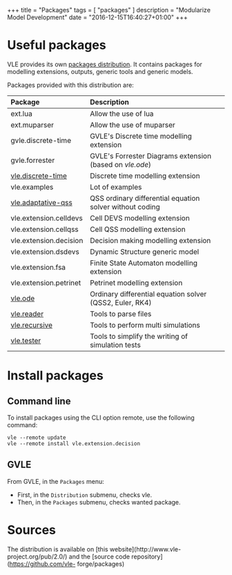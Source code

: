 +++
title = "Packages"
tags = [ "packages" ]
description = "Modularize Model Development"
date = "2016-12-15T16:40:27+01:00"
+++

# Useful packages

VLE provides its own [packages distribution](../documentation/distributions/).
It contains packages for modelling extensions, outputs, generic tools and
generic models.

Packages provided with this distribution are:

Package | Description
:------ | :----------
ext.lua | Allow the use of lua
ext.muparser | Allow the use of muparser
gvle.discrete-time | GVLE's Discrete time modelling extension
gvle.forrester | GVLE's Forrester Diagrams extension (based on _vle.ode_)
[vle.discrete-time](vle.discrete-time) | Discrete time modelling extension
vle.examples | Lot of examples
[vle.adaptative-qss](vle-adaptative-qss) | QSS ordinary differential equation solver without coding
vle.extension.celldevs | Cell DEVS modelling extension
vle.extension.cellqss | Cell QSS modelling extension
vle.extension.decision | Decision making modelling extension
vle.extension.dsdevs | Dynamic Structure generic model
vle.extension.fsa | Finite State Automaton modelling extension
vle.extension.petrinet | Petrinet modelling extension
[vle.ode](vle.ode) | Ordinary differential equation solver (QSS2, Euler, RK4)
[vle.reader](vle.reader) | Tools to parse files
[vle.recursive](vle.recursive) | Tools to perform multi simulations
[vle.tester](vle.tester) | Tools to simplify the writing of simulation tests

# Install packages

## Command line

To install packages using the CLI option remote, use the following command:

    vle --remote update
    vle --remote install vle.extension.decision

## GVLE

From GVLE, in the `Packages` menu:

- First, in the `Distribution` submenu, checks vle.
- Then, in the `Packages` submenu, checks wanted package.

# Sources

The distribution is available on [this website](http://www.vle-
project.org/pub/2.0/) and the [source code repository](https://github.com/vle-
forge/packages)
